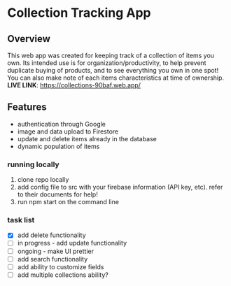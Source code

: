 # Collection Tracking App

## Overview

This web app was created for keeping track of a collection of items you own. Its intended use is for organization/productivity, to help prevent duplicate buying of products,
and to see everything you own in one spot! You can also make note of each items characteristics at time of ownership.
**LIVE LINK**: https://collections-90baf.web.app/

## Features

- authentication through Google
- image and data upload to Firestore
- update and delete items already in the database
- dynamic population of items

### running locally

1. clone repo locally
2. add config file to src with your firebase information (API key, etc). refer to their documents for help!
3. run npm start on the command line

### task list

- [x] add delete functionality
- [ ] in progress - add update functionality
- [ ] ongoing - make UI prettier
- [ ] add search functionality
- [ ] add ability to customize fields
- [ ] add multiple collections ability?
